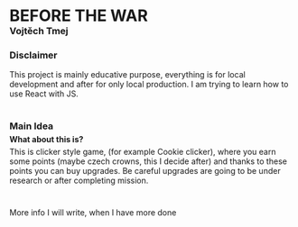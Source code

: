 <h1 style="padding: 0; margin: 20px 0 0">BEFORE THE WAR</h1>
<h3 style="padding: 0; margin: 0">Vojtěch Tmej</h3> 

### Disclaimer
This project is mainly educative purpose, everything is for local development and after for only local production. 
I am trying to learn how to use React with JS.

#
<h3 style="margin: 0; padding: 0;">Main Idea</h3>
<h4 style="margin: 5px 0; padding: 0;">What about this is?</h4>
This is clicker style game, (for example Cookie clicker), where you earn some points (maybe czech crowns, this I decide after) and thanks to these points you can buy upgrades. Be careful upgrades are going to be under research or after completing mission.


#
More info I will write, when I have more done
